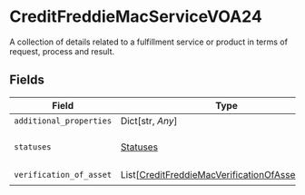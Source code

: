 # CreditFreddieMacServiceVOA24

A collection of details related to a fulfillment service or product in terms of request, process and result.


## Fields

| Field                                                                                                             | Type                                                                                                              | Required                                                                                                          | Description                                                                                                       |
| ----------------------------------------------------------------------------------------------------------------- | ----------------------------------------------------------------------------------------------------------------- | ----------------------------------------------------------------------------------------------------------------- | ----------------------------------------------------------------------------------------------------------------- |
| `additional_properties`                                                                                           | Dict[str, *Any*]                                                                                                  | :heavy_minus_sign:                                                                                                | N/A                                                                                                               |
| `statuses`                                                                                                        | [Statuses](../../models/shared/statuses.md)                                                                       | :heavy_check_mark:                                                                                                | A collection of STATUS containers.                                                                                |
| `verification_of_asset`                                                                                           | List[[CreditFreddieMacVerificationOfAssetVOA24](../../models/shared/creditfreddiemacverificationofassetvoa24.md)] | :heavy_check_mark:                                                                                                | N/A                                                                                                               |